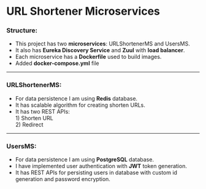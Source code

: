 # URL Shortener Microservices

### Structure:
* This project has two **microservices**: URLShortenerMS and UsersMS.   
* It also has **Eureka Discovery Service** and **Zuul** with **load balancer**.
* Each microservice has a **Dockerfile** used to build images.
* Added **docker-compose.yml** file

______________________________________________________________________

### URLShortenerMS:

* For data persistence I am using **Redis** database.
* It has scalable algorithm for creating shorten URLs.
* It has two REST APIs:   
                      1) Shorten URL   
                      2) Redirect

______________________________________________________________________

### UsersMS:

* For data persistence I am using **PostgreSQL** database.   
* I have implemented user authentication with **JWT** token generation.
* It has REST APIs for persisting users in database with custom id generation and password encryption.
